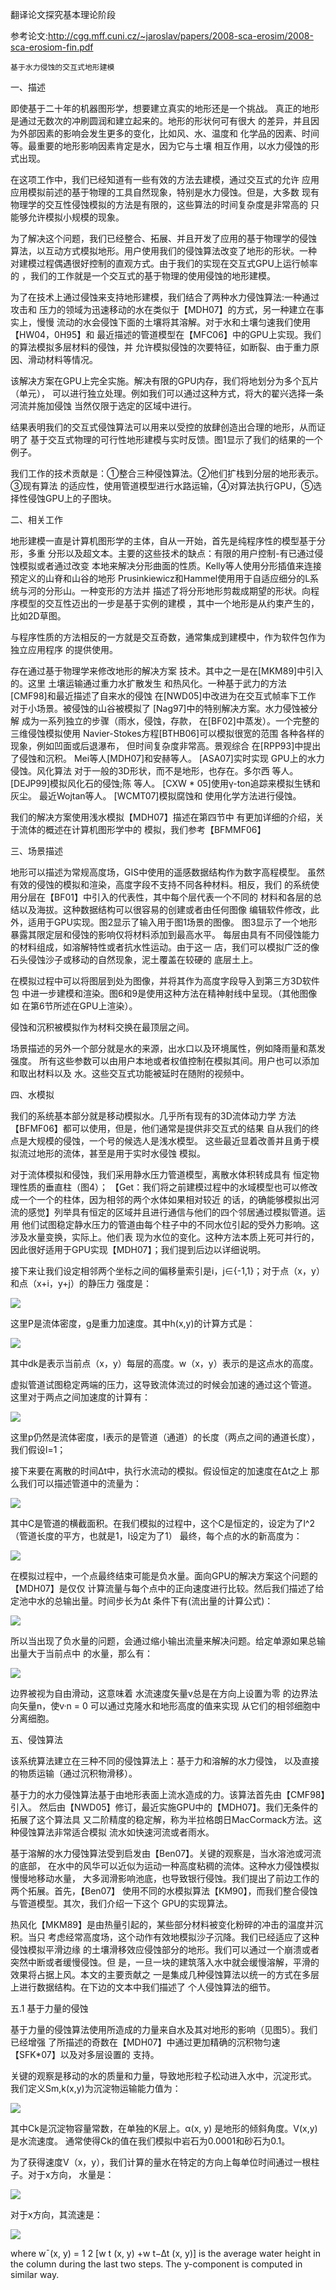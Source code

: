 
翻译论文探究基本理论阶段

参考论文:http://cgg.mff.cuni.cz/~jaroslav/papers/2008-sca-erosim/2008-sca-erosiom-fin.pdf

`基于水力侵蚀的交互式地形建模`

一、描述

即使基于二十年的机器图形学，想要建立真实的地形还是一个挑战。
真正的地形是通过无数次的冲刷圆润和建立起来的。地形的形状何可有很大
的差异，并且因为外部因素的影响会发生更多的变化，比如风、水、温度和
化学品的因素、时间等。最重要的地形影响因素肯定是水，因为它与土壤
相互作用，以水力侵蚀的形式出现。

在这项工作中，我们已经知道有一些有效的方法去建模，通过交互式的允许
应用应用模拟前述的基于物理的工具自然现象，特别是水力侵蚀。但是，大多数
现有物理学的交互性侵蚀模拟的方法是有限的，这些算法的时间复杂度是非常高的
只能够允许模拟小规模的现象。

为了解决这个问题，我们已经整合、拓展、并且开发了应用的基于物理学的侵蚀
算法，以互动方式模拟地形。用户使用我们的侵蚀算法改变了地形的形状。一种
对建模过程偶遇很好控制的直观方式。由于我们的实现在交互式GPU上运行帧率的
，我们的工作就是一个交互式的基于物理的使用侵蚀的地形建模。

为了在技术上通过侵蚀来支持地形建模，我们结合了两种水力侵蚀算法:一种通过攻击和
压力的领域为迅速移动的水在类似于【MDH07】的方式，另一种建立在事实上，慢慢
流动的水会侵蚀下面的土壤将其溶解。对于水和土壤匀速我们使用【HW04，0H95】和
最近描述的管道模型在【MFC06】中的GPU上实现。我们的算法模拟多层材料的侵蚀，并
允许模拟侵蚀的次要特征，如断裂、由于重力原因、滑动材料等情况。

该解决方案在GPU上完全实施。解决有限的GPU内存，我们将地划分为多个瓦片（单元），
可以进行独立处理。例如我们可以通过这种方式，将大的翟兴选择一条河流并施加侵蚀
当然仅限于选定的区域中进行。

结果表明我们的交互式侵蚀算法可以用来以受控的放肆创造出合理的地形，从而证明了
基于交互式物理的可行性地形建模与实时反馈。图1显示了我们的结果的一个例子。

我们工作的技术贡献是：①整合三种侵蚀算法。②他们扩栈到分层的地形表示。③现有算法
的适应性，使用管道模型进行水路运输，④对算法执行GPU，⑤选择性侵蚀GPU上的子图块。

二、相关工作

地形建模一直是计算机图形学的主体，自从一开始，首先是纯程序性的模型基于分形，多重
分形以及超文本。主要的这些技术的缺点：有限的用户控制-有已通过侵蚀模拟或者通过改变
本地来解决分形曲面的性质。Kelly等人使用分形插值来连接预定义的山脊和山谷的地形
Prusinkiewicz和Hammel使用用于自适应细分的L系统与河的分形山。一种变形的方法并
描述了将分形地形剪裁成期望的形状。向程序模型的交互性迈出的一步是基于实例的建模
，其中一个地形是从约束产生的，比如2D草图。

与程序性质的方法相反的一方就是交互奇数，通常集成到建模中，作为软件包作为独立应用程序
的提供使用。

存在通过基于物理学来修改地形的解决方案
技术。其中之一是在[MKM89]中引入的。这里
土壤运输通过重力水扩散发生
和热风化。一种基于武力的方法
[CMF98]和最近描述了自来水的侵蚀
在[NWD05]中改进为在交互式帧率下工作
对于小场景。被侵蚀的山谷被模拟了
[Nag97]中的特别解决方案。水力侵蚀被分解
成为一系列独立的步骤（雨水，侵蚀，存款，
在[BF02]中蒸发）。一个完整的三维侵蚀模拟使用
Navier-Stokes方程[BTHB06]可以模拟很宽的范围
各种各样的现象，例如凹面或后退瀑布，
但时间复杂度非常高。景观综合
在[RPP93]中提出了侵蚀和沉积。
Mei等人[MDH07]和安赫等人。 [ASA07]实时实现
GPU上的水力侵蚀。风化算法
对于一般的3D形状，而不是地形，也存在。多尔西
等人。 [DEJP99]模拟风化石的侵蚀;陈
等人。 [CXW *
05]使用γ-ton追踪来模拟生锈和灰尘。
最近Wojtan等人。 [WCMT07]模拟腐蚀和
使用化学方法进行侵蚀。

我们的解决方案使用浅水模拟【MDH07】描述在第四节中
有更加详细的介绍，关于流体的概述在计算机图形学中的
模拟，我们参考【BFMMF06】

三、场景描述

地形可以描述为常规高度场，GIS中使用的遥感数据结构作为数字高程模型。
虽然有效的侵蚀的模拟和渲染，高度字段不支持不同各种材料。相反，我们
的系统使用分层在【BF01】中引入的代表性，其中每个层代表一个不同的
材料和各层的总结以及海拔。这种数据结构可以很容易的创建或者由任何图像
编辑软件修改，此外，适用于GPU实现。图2显示了输入用于图1场景的图像。
图3显示了一个地形暴露其限定层和侵蚀的影响仅将材料添加到最高水平。
每层由具有不同侵蚀能力的材料组成，如溶解特性或者抗水性运动。由于这一
店，我们可以模拟广泛的像石头侵蚀沙子或移动的自然现象，泥土覆盖在较硬的
底层土上。

在模拟过程中可以将图层到处为图像，并将其作为高度字段导入到第三方3D软件包
中进一步建模和渲染。图6和9是使用这种方法在精神射线中呈现。（其他图像如
在第6节所述在GPU上渲染）。

侵蚀和沉积被模拟作为材料交换在最顶层之间。

场景描述的另外一个部分就是水的来源，出水口以及环境属性，例如降雨量和蒸发强度。
所有这些参数可以由用户本地或者权值控制在模拟其间。用户也可以添加和取出材料以及
水。这些交互式功能被延时在随附的视频中。

四、水模拟

我们的系统基本部分就是移动模拟水。几乎所有现有的3D流体动力学
方法【BFMF06】都可以使用，但是，他们通常是提供非交互式的结果
自从我们的终点是大规模的侵蚀，一个号的候选人是浅水模型。
这些最近显着改善并且勇于模拟流过地形的流体，甚至是用于实时水侵蚀
模拟。

对于流体模拟和侵蚀，我们采用静水压力管道模型，离散水体积转成具有
恒定物理性质的垂直柱（图4）；
【Get：我们将之前建模过程中的水域模型也可以修改成一个一个的柱体，因为相邻的两个水体如果相对较近
的话，的确能够模拟出河流的感觉】列举具有恒定的区域并且进行通信与他们的四个邻居通过模拟管道。运用
他们试图稳定静水压力的管道由每个柱子中的不同水位引起的受外力影响。这涉及水量变换，实际上。他们表
现为水位的变化。这种方法本质上死可并行的，因此很好适用于GPU实现【MDH07】；我们提到后边以详细说明。

接下来让我们设定相邻两个坐标之间的偏移量索引是i，j∈{-1,1}；对于点（x，y）和点（x+i，y+j）的静压力
强度是：

![](https://i.loli.net/2018/06/07/5b1898f135844.png)

这里P是流体密度，g是重力加速度。其中h(x,y)的计算方式是：

![](https://i.loli.net/2018/06/07/5b189ddee33f6.png)

其中dk是表示当前点（x，y）每层的高度。w（x，y）表示的是这点水的高度。

虚拟管道试图稳定两端的压力，这导致流体流过的时候会加速的通过这个管道。
这里对于两点之间加速度的计算有：

![](https://i.loli.net/2018/06/07/5b18a06bb1967.png)

这里p仍然是流体密度，l表示的是管道（通道）的长度（两点之间的通道长度），
我们假设l=1；

接下来要在离散的时间∆t中，执行水流动的模拟。假设恒定的加速度在∆t之上
那么我们可以描述管道中的流量为：

![](https://i.loli.net/2018/06/07/5b18a7ee14957.png)

其中C是管道的横截面积。在我们模拟的过程中，这个C是恒定的，设定为了l^2（管道长度的平方，也就是1，l设定为了1）
最终，每个点的水的新高度为：

![](https://i.loli.net/2018/06/07/5b18a9160df55.png)

在模拟过程中，一个点最终结束可能是负水量。面向GPU的解决方案这个问题的【MDH07】是仅仅
计算流量与每个点中的正向速度进行比较。然后我们描述了给定池中水的总输出量。时间步长为∆t
条件下有(流出量的计算公式)：

![](https://i.loli.net/2018/06/07/5b18ad4e3e605.png)

所以当出现了负水量的问题，会通过缩小输出流量来解决问题。给定单源如果总输出量大于当前点中
的水量，那么有：

![](https://i.loli.net/2018/06/07/5b18ade6d450d.png)

边界被视为自由滑动，这意味着
水流速度矢量v总是在方向上设置为零
的边界法向矢量n，使v·n = 0
可以通过克隆水和地形高度的值来实现
从它们的相邻细胞中分离细胞。

五、侵蚀算法

该系统算法建立在三种不同的侵蚀算法上：基于力和溶解的水力侵蚀，
以及直接的物质运输（通过沉积物滑移）。

基于力的水力侵蚀算法基于由地形表面上流水造成的力。该算法首先由【CMF98】引入。
然后由【NWD05】修订，最近实施GPU中的【MDH07】。我们无条件的拓展了这个算法具
又二阶精度的稳定解，称为半拉格朗日MacCormack方法。这种侵蚀算法非常适合模拟
流水如快速河流或者雨水。

基于溶解的水力侵蚀算法受到启发由【Ben07】。关键的观察是，当水溶池或河流的底部，
在水中的风华可以近似为运动一种高度粘稠的流体。这种水力侵蚀模拟慢慢地移动水量，
大多润滑影响池底，也导致银行侵蚀。我们提出了前边工作的两个拓展。首先，【Ben07】
使用不同的水模拟算法【KM90】，而我们整合侵蚀与管道模型。其次，我们介绍一下这个
GPU的实现算法。

热风化【MKM89】是由热量引起的，某些部分材料被变化粉碎的冲击的温度并沉积。当只
考虑经常高度场，这个动作有效地模拟沙子沉降。我们已经适应了这种侵蚀模拟平滑边缘
的土壤滑移效应侵蚀部分的地形。我们可以通过一个崩溃或者突然中断或者缓慢侵蚀。但
是，一旦一块的建筑落入水中就会缓慢溶解，平滑的效果将占据上风。本文的主要贡献之
一是集成几种侵蚀算法以统一的方式在多层上进行数据结构。在下边的文本中我们描述了
个人侵蚀算法的细节。

五.1 基于力量的侵蚀

基于力量的侵蚀算法使用所造成的力量来自水及其对地形的影响（见图5）。我们已经增强
了所描述的奇数在【MDH07】中通过更加精确的沉积物匀速【SFK*07】以及对多层设置的
支持。

关键的观察是移动的水的质量和力量，导致地形粒子松动进入水中，沉淀形式。
我们定义Sm,k(x,y)为沉淀物运输能力值为：

![](https://i.loli.net/2018/06/07/5b18cb2b64df2.png)

其中Ck是沉淀物容量常数，在单独的K层上。α(x, y) 是地形的倾斜角度。V(x,y)是水流速度。
通常使得Ck的值在我们模拟中岩石为0.0001和砂石为0.1。

为了获得速度V（x，y），我们计算的量水在特定的方向上每单位时间通过一根柱子。对于x方向，
水量是：

![](https://i.loli.net/2018/06/07/5b18cc6ae6caa.png)

对于x方向，其流速是：

![](https://i.loli.net/2018/06/07/5b18ccac03731.png)

where
w¯(x, y) = 1
2
[w
t
(x, y) +w
t−∆t
(x, y)]
is the average water height in the column during the last two
steps. The y-component is computed in similar way.








